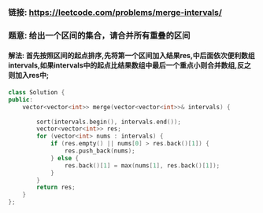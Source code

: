 ### 链接: https://leetcode.com/problems/merge-intervals/

### 题意: 给出一个区间的集合，请合并所有重叠的区间

#### 解法: 首先按照区间的起点排序,先将第一个区间加入结果res,中后面依次便利数组intervals,如果intervals中的起点比结果数组中最后一个重点小则合并数组,反之则加入res中;

```C++
class Solution {
public:
    vector<vector<int>> merge(vector<vector<int>>& intervals) {
        
        sort(intervals.begin(), intervals.end());
        vector<vector<int>> res;
        for (vector<int> nums : intervals) {
            if (res.empty() || nums[0] > res.back()[1]) {
                res.push_back(nums);
            } else {
                res.back()[1] = max(nums[1], res.back()[1]);
            }
        }
        return res;        
    }
};
```

